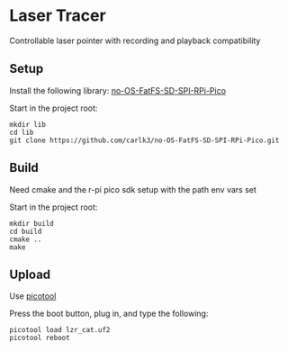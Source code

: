 # Laser Tracer
Controllable laser pointer with recording and playback compatibility

## Setup
Install the following library: [no-OS-FatFS-SD-SPI-RPi-Pico](https://github.com/carlk3/no-OS-FatFS-SD-SPI-RPi-Pico.git)

Start in the project root: 
```
mkdir lib
cd lib
git clone https://github.com/carlk3/no-OS-FatFS-SD-SPI-RPi-Pico.git
```

## Build
Need cmake and the r-pi pico sdk setup with the path env vars set

Start in the project root: 
```
mkdir build
cd build 
cmake ..
make
```

## Upload
Use [picotool](https://github.com/raspberrypi/picotool.git)

Press the boot button, plug in, and type the following: 

```
picotool load lzr_cat.uf2
picotool reboot
```
